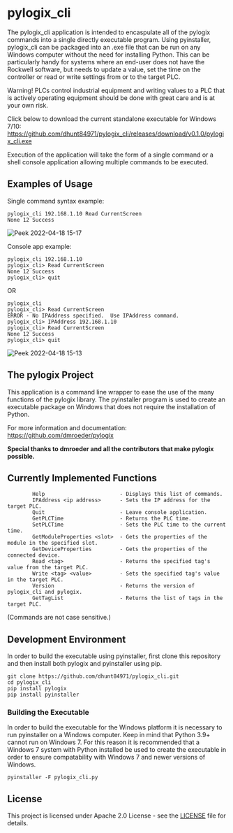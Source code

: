 # pylogix_cli

The pylogix_cli application is intended to encaspulate all of the pylogix commands into a single directly executable program.  Using pyinstaller, pylogix_cli can be packaged into an .exe file that can be run on any Windows computer without the need for installing Python.  This can be particularly
handy for systems where an end-user does not have the Rockwell software, but needs to update a value, set the time on the controller or read or write settings from or to the target PLC.

Warning!  PLCs control industrial equipment and writing values to a PLC that is actively operating equipment should be done with great care and is at your own risk.

Click below to download the current standalone executable for Windows 7/10:<br/>
https://github.com/dhunt84971/pylogix_cli/releases/download/v0.1.0/pylogix_cli.exe 


Execution of the application will take the form of a single command or a shell console application allowing multiple commands to be executed.

## Examples of Usage
Single command syntax example:
```
pylogix_cli 192.168.1.10 Read CurrentScreen
None 12 Success
```
![Peek 2022-04-18 15-17](https://user-images.githubusercontent.com/674065/163863258-3edac336-dc3b-4469-b1a2-660256805834.gif)


Console app example:
```
pylogix_cli 192.168.1.10
pylogix_cli> Read CurrentScreen
None 12 Success
pylogix_cli> quit
```

OR
```
pylogix_cli
pylogix_cli> Read CurrentScreen
ERROR - No IPAddress specified.  Use IPAddress command.
pylogix_cli> IPAddress 192.168.1.10
pylogix_cli> Read CurrentScreen
None 12 Success
pylogix_cli> quit
```
![Peek 2022-04-18 15-13](https://user-images.githubusercontent.com/674065/163862795-0810d192-76c8-40b5-a798-819640d2ef5f.gif)



## The pylogix Project
This application is a command line wrapper to ease the use of the many functions of the pylogix library.  The pyinstaller program is used to create an executable package on Windows that does not require the installation of Python.

For more information and documentation:
https://github.com/dmroeder/pylogix

**Special thanks to dmroeder and all the contributors that make pylogix possible.**

## Currently Implemented Functions
```
        Help                        - Displays this list of commands.
        IPAddress <ip address>      - Sets the IP address for the target PLC.
        Quit                        - Leave console application.
        GetPLCTime                  - Returns the PLC time.
        SetPLCTime                  - Sets the PLC time to the current time.
        GetModuleProperties <slot>  - Gets the properties of the module in the specified slot.
        GetDeviceProperties         - Gets the properties of the connected device.
        Read <tag>                  - Returns the specified tag's value from the target PLC.
        Write <tag> <value>         - Sets the specified tag's value in the target PLC.
        Version                     - Returns the version of pylogix_cli and pylogix.
        GetTagList                  - Returns the list of tags in the target PLC.
```
(Commands are not case sensitive.)

## Development Environment
In order to build the executable using pyinstaller, first clone this repository and then install both pylogix and pyinstaller using pip.

```
git clone https://github.com/dhunt84971/pylogix_cli.git
cd pylogix_cli
pip install pylogix
pip install pyinstaller
```

### Building the Executable
In order to build the executable for the Windows platform it is necessary to run pyinstaller on a Windows computer.  Keep in mind that Python 3.9+ cannot run on Windows 7.  For this reason it is recommended that a Windows 7 system with Python installed be used to create the executable in order to ensure compatability with Windows 7 and newer versions of Windows.
 
```
pyinstaller -F pylogix_cli.py
```

## License

This project is licensed under Apache 2.0 License - see the [LICENSE](LICENSE.txt) file for details.

